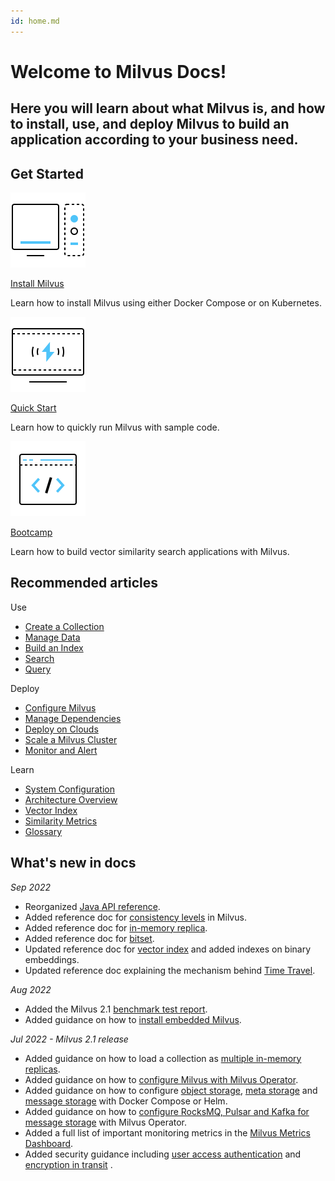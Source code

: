 ```yaml
---
id: home.md
---
```


<div class="doc-h1-wrapper">

  <h1 class="title">
    Welcome to Milvus Docs!
  </h1>

  <h2 class="sub-title">
    Here you will learn about what Milvus is, and how to install, use, and deploy Milvus to build an application according to your business need.
  </h2>

</div>

## Get Started

<div class="card-wrapper">

<div class="start_card_container">
  <a href="install_standalone-docker.md">
    <img  src="../../../assets/home_install.svg" alt="icon" />
    <p class="link-btn">Install Milvus <i class="fas fa-chevron-right"></i></p>
  </a>
  <p>Learn how to install Milvus using either Docker Compose or on Kubernetes.</p>
</div>

<div class="start_card_container">
  <a href="example_code.md">
    <img  src="../../../assets/home_quick_start.svg" alt="icon" />
    <p class="link-btn">Quick Start <i class="fas fa-chevron-right"></i></p>
  </a>
  <p>Learn how to quickly run Milvus with sample code.</p>
</div>

<div class="start_card_container">
  <a href="/bootcamp">
    <img  src="../../../assets/home_bootcamp.svg" alt="icon" />
    <p class="link-btn">Bootcamp <i class="fas fa-chevron-right"></i></p>
  </a>
  <p>
  Learn how to build vector similarity search applications with Milvus.
  </p>
</div>

</div>


## Recommended articles

<div class="doc-home-recommend-section">

<div class="recomment-item">
  <p>Use</p>

- [Create a Collection](create_collection.md)
- [Manage Data](insert_data.md)
- [Build an Index](build_index.md)
- [Search](search.md)
- [Query](query.md)
</div>

<div class="recomment-item">
  <p>Deploy</p>

- [Configure Milvus](configure-docker.md)
- [Manage Dependencies](deploy_s3.md)
- [Deploy on Clouds](aws.md)
- [Scale a Milvus Cluster](scaleout.md)
- [Monitor and Alert](monitor_overview.md)
</div>

<div class="recomment-item">
  <p>Learn</p>

- [System Configuration](system_configuration.md)
- [Architecture Overview](architecture_overview.md)
- [Vector Index](index.md)
- [Similarity Metrics](metric.md)
- [Glossary](glossary.md)
</div>

</div>

<div class="doc-home-what-is-new">

## What's new in docs

_Sep 2022_

- Reorganized [Java API reference](https://milvus.io/api-reference/java/v2.1.0/About.md).
- Added reference doc for [consistency levels](consistency.md) in Milvus.
- Added reference doc for [in-memory replica](replica.md).
- Added reference doc for [bitset](bitset.md).
- Updated reference doc for [vector index](index.md) and added indexes on binary embeddings.
- Updated reference doc explaining the mechanism behind [Time Travel](timetravel_ref.md).

  
_Aug 2022_

- Added the Milvus 2.1 [benchmark test report](benchmark.md).
- Added guidance on how to [install embedded Milvus](install_embedded_milvus.md).
  

_Jul 2022 - Milvus 2.1 release_

- Added guidance on how to load a collection as [multiple in-memory replicas](load_collection.md). 
- Added guidance on how to [configure Milvus with Milvus Operator](configure_operator.md).
- Added guidance on how to configure [object storage](deploy_s3.md), [meta storage](deploy_etcd.md) and [message storage](deploy_pulsar.md) with Docker Compose or Helm.
- Added guidance on how to [configure RocksMQ, Pulsar and Kafka for message storage](message_storage_operator.md) with Milvus Operator.
- Added a full list of important monitoring metrics in the [Milvus Metrics Dashboard](metrics_dashboard.md).
- Added security guidance including [user access authentication](authenticate.md) and [encryption in transit](tls.md) .

</div>
